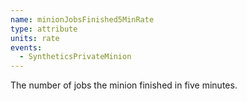 ```yaml
---
name: minionJobsFinished5MinRate
type: attribute
units: rate
events:
  - SyntheticsPrivateMinion
---
```


The number of jobs the minion finished in five minutes.